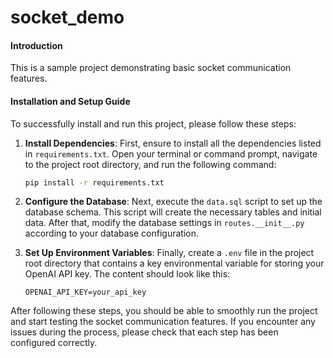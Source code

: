 # socket_demo

#### Introduction
This is a sample project demonstrating basic socket communication features.

#### Installation and Setup Guide

To successfully install and run this project, please follow these steps:

1. **Install Dependencies**:
   First, ensure to install all the dependencies listed in `requirements.txt`. Open your terminal or command prompt, navigate to the project root directory, and run the following command:
   ```bash
   pip install -r requirements.txt
   ```

2. **Configure the Database**:
   Next, execute the `data.sql` script to set up the database schema. This script will create the necessary tables and initial data. After that, modify the database settings in `routes.__init__.py` according to your database configuration.

3. **Set Up Environment Variables**:
   Finally, create a `.env` file in the project root directory that contains a key environmental variable for storing your OpenAI API key. The content should look like this:
   ```
   OPENAI_API_KEY=your_api_key
   ```

After following these steps, you should be able to smoothly run the project and start testing the socket communication features. If you encounter any issues during the process, please check that each step has been configured correctly.
```